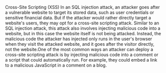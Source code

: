 


Cross-Site Scripting (XSS) 
In an SQL injection attack, an attacker goes after a vulnerable website to target its stored data, such as user credentials or sensitive financial data. But if the attacker would rather directly target a website's users, they may opt for a cross-site scripting attack. Similar to an SQL injection attack, this attack also involves injecting malicious code into a website, but in this case the website itself is not being attacked. Instead, the malicious code the attacker has injected only runs in the user's browser when they visit the attacked website, and it goes after the visitor directly, not the website.One of the most common ways an attacker can deploy a cross-site scripting attack is by injecting malicious code into a comment or a script that could automatically run. For example, they could embed a link to a malicious JavaScript in a comment on a blog. 

